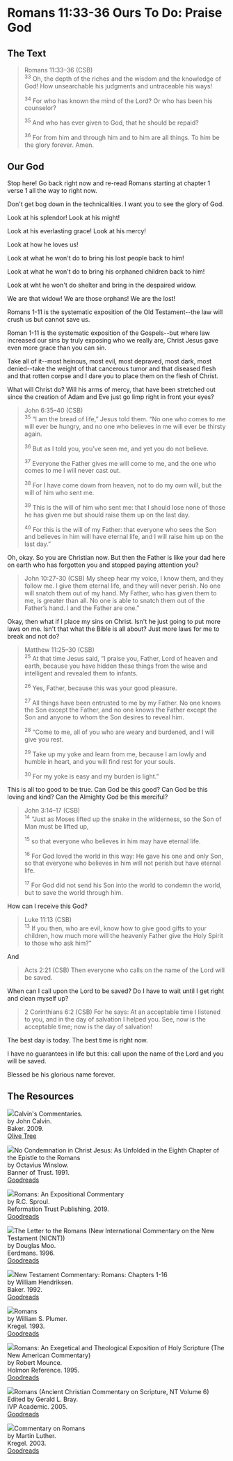 # Romans 11:33-36 Ours To Do: Praise God

## The Text

>Romans 11:33–36 (CSB)  
><sup>33</sup> Oh, the depth of the riches and the wisdom and the knowledge of God! How unsearchable his judgments and untraceable his ways! 
>
><sup>34</sup> For who has known the mind of the Lord? Or who has been his counselor? 
>
><sup>35</sup> And who has ever given to God, that he should be repaid? 
>
><sup>36</sup> For from him and through him and to him are all things. To him be the glory forever. Amen.

## Our God

Stop here! Go back right now and re-read Romans starting at chapter 1 verse 1 all the way to right now.

Don't get bog down in the technicalities. I want you to see the glory of God.

Look at his splendor! Look at his might!

Look at his everlasting grace! Look at his mercy!

Look at how he loves us! 

Look at what he won't do to bring his lost people back to him!

Look at what he won't do to bring his orphaned children back to him!

Look at wht he won't do shelter and bring in the despaired widow.

We are that widow! We are those orphans! We are the lost!

Romans 1-11 is the systematic exposition of the Old Testament--the law will crush us but cannot save us.

Roman 1-11 is the systematic exposition of the Gospels--but where law increased our sins by truly exposing who we really are, Christ Jesus gave even more grace than you can sin.

Take all of it--most heinous, most evil, most depraved, most dark, most denied--take the weight of that cancerous tumor and that diseased flesh and that rotten corpse and I dare you to place them on the flesh of Christ.

What will Christ do? Will his arms of mercy, that have been stretched out since the creation of Adam and Eve just go limp right in front your eyes?

>John 6:35–40 (CSB)  
><sup>35</sup> “I am the bread of life,” Jesus told them. “No one who comes to me will ever be hungry, and no one who believes in me will ever be thirsty again. 
>
><sup>36</sup> But as I told you, you’ve seen me, and yet you do not believe. 
>
><sup>37</sup> Everyone the Father gives me will come to me, and the one who comes to me I will never cast out. 
>
><sup>38</sup> For I have come down from heaven, not to do my own will, but the will of him who sent me. 
>
><sup>39</sup> This is the will of him who sent me: that I should lose none of those he has given me but should raise them up on the last day. 
>
><sup>40</sup> For this is the will of my Father: that everyone who sees the Son and believes in him will have eternal life, and I will raise him up on the last day.”

Oh, okay. So you are Christian now. But then the Father is like your dad here on earth who has forgotten you and stopped paying attention you?

>John 10:27-30 (CSB) My sheep hear my voice, I know them, and they follow me. I give them eternal life, and they will never perish. No one will snatch them out of my hand. My Father, who has given them to me, is greater than all. No one is able to snatch them out of the Father’s hand. I and the Father are one.”

Okay, then what if I place my sins on Christ. Isn't he just going to put more laws on me. Isn't that what the Bible is all about? Just more laws for me to break and not do?

>Matthew 11:25–30 (CSB)  
><sup>25</sup> At that time Jesus said, “I praise you, Father, Lord of heaven and earth, because you have hidden these things from the wise and intelligent and revealed them to infants. 
>
><sup>26</sup> Yes, Father, because this was your good pleasure. 
>
><sup>27</sup> All things have been entrusted to me by my Father. No one knows the Son except the Father, and no one knows the Father except the Son and anyone to whom the Son desires to reveal him. 
>
><sup>28</sup> “Come to me, all of you who are weary and burdened, and I will give you rest. 
>
><sup>29</sup> Take up my yoke and learn from me, because I am lowly and humble in heart, and you will find rest for your souls. 
>
><sup>30</sup> For my yoke is easy and my burden is light.”

This is all too good to be true. Can God be this good? Can God be this loving and kind? Can the Almighty God be this merciful?

>John 3:14–17 (CSB)  
><sup>14</sup> “Just as Moses lifted up the snake in the wilderness, so the Son of Man must be lifted up, 
>
><sup>15</sup> so that everyone who believes in him may have eternal life. 
>
><sup>16</sup> For God loved the world in this way: He gave his one and only Son, so that everyone who believes in him will not perish but have eternal life. 
>
><sup>17</sup> For God did not send his Son into the world to condemn the world, but to save the world through him.

How can I receive this God?

>Luke 11:13 (CSB)  
><sup>13</sup> If you then, who are evil, know how to give good gifts to your children, how much more will the heavenly Father give the Holy Spirit to those who ask him?”

And

>Acts 2:21 (CSB) Then everyone who calls on the name of the Lord will be saved.

When can I call upon the Lord to be saved? Do I have to wait until I get right and clean myself up?

>2 Corinthians 6:2 (CSB) For he says: At an acceptable time I listened to you, and in the day of salvation I helped you. See, now is the acceptable time; now is the day of salvation!

The best day is today. The best time is right now.

I have no guarantees in life but this: call upon the name of the Lord and you will be saved.

Blessed be his glorious name forever.

## The Resources

<p style="clear:both;">

<img src="/images/commentary-calvin-set-portrait.jpg">Calvin's Commentaries.  
by John Calvin.  
Baker. 2009.  
[Olive Tree](https://www.olivetree.com/store/product.php?productid=17517)

<p style="clear:both;">

<img src="/images/book-no-condemnation-winslow.jpg">No Condemnation in Christ Jesus: As Unfolded in the Eighth Chapter of the Epistle to the Romans  
by Octavius Winslow.  
Banner of Trust. 1991.  
[Goodreads](https://www.goodreads.com/book/show/4011534-no-condemnation-in-christ-jesus?ac=1&from_search=true&qid=K1waoHAVw7&rank=1)

<p style="clear:both;">

<img src="/images/commentary-romans-sproul.jpg">Romans: An Expositional Commentary  
by R.C. Sproul.  
Reformation Trust Publishing. 2019.  
[Goodreads](https://www.goodreads.com/book/show/6468546-romans?ac=1&from_search=true&qid=xl3x8afdFN&rank=2)

<p style="clear:both;">

<img src="/images/commentary-romans-moo.jpg">The Letter to the Romans (New International Commentary on the New Testament (NICNT))  
by Douglas Moo.    
Eerdmans. 1996.  
[Goodreads](https://www.goodreads.com/book/show/48640436-the-letter-to-the-romans-new-international-commentary-on-the-new-testam?ac=1&from_search=true&qid=K0oRkdrYXP&rank=1)

<p style="clear:both;">

<img src="/images/commentary-romans-hendricksen.webp">New Testament Commentary: Romans: Chapters 1-16  
by William Hendriksen.  
Baker. 1992.  
[Goodreads](https://www.goodreads.com/book/show/6033721-romans?ac=1&from_search=true&qid=VSDDrJALl9&rank=1)

<p style="clear:both;">

<img src="/images/commentary-romans-plumer.jpeg">Romans  
by William S. Plumer.  
Kregel. 1993.  
[Goodreads](https://www.goodreads.com/book/show/3189435-commentary-on-romans?ac=1&from_search=true&qid=pinspEBLVG&rank=1)

<p style="clear:both;">

<img src="/images/commentary-romans-mounce.jpg">Romans: An Exegetical and Theological Exposition of Holy Scripture (The New American Commentary)  
by Robert Mounce.  
Holmon Reference. 1995.  
[Goodreads](https://www.goodreads.com/book/show/1652633.Romans?ac=1&from_search=true&qid=t43icJXUYR&rank=2)

<p style="clear:both;">

<img src="/images/commentary-romans-bray.webp">Romans (Ancient Christian Commentary on Scripture, NT Volume 6)  
Edited by Gerald L. Bray.  
IVP Academic. 2005.  
[Goodreads](https://www.goodreads.com/book/show/32922759-romans?ac=1&from_search=true&qid=O8EDAlniS5&rank=1)

<p style="clear:both;">

<img src="/images/commentary-romans-luther.webp">Commentary on Romans  
by Martin Luther.  
Kregel. 2003.  
[Goodreads](https://www.goodreads.com/book/show/1635020.Commentary_on_Romans?ac=1&from_search=true&qid=aIXX1icyNY&rank=5)

<p style="clear:both;">
